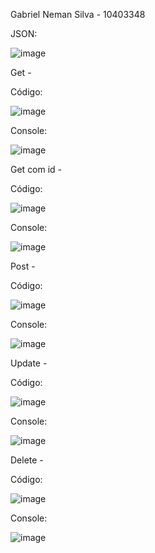 Gabriel Neman Silva - 10403348

JSON:

![image](https://github.com/GabrielNS021/Lab/assets/112496072/66ca16c1-befa-4a28-8961-c57783d4ab2d)

Get  -

Código:

![image](https://github.com/GabrielNS021/Lab/assets/112496072/f992e506-3472-4979-b276-1ec02165db8a)

Console:

![image](https://github.com/GabrielNS021/Lab/assets/112496072/60738c1c-3ce7-4007-bbf6-af8de2af22dd)

Get com id -

Código:

![image](https://github.com/GabrielNS021/Lab/assets/112496072/761d7b90-5f00-49ae-ab9e-438180095d3d)

Console:

![image](https://github.com/GabrielNS021/Lab/assets/112496072/dba0a94c-e231-493f-ae95-d4804becf580)

Post -

Código:

![image](https://github.com/GabrielNS021/Lab/assets/112496072/d87012f9-876c-4a36-acbc-d551026ed887)

Console:

![image](https://github.com/GabrielNS021/Lab/assets/112496072/803193b7-089e-423d-8b2b-b6d6aa5c23e0)

Update -

Código:

![image](https://github.com/GabrielNS021/Lab/assets/112496072/c22c1f7f-2a17-4ee2-9e1c-55d1aaa0218b)

Console:

![image](https://github.com/GabrielNS021/Lab/assets/112496072/e4578ae3-31ce-449a-ab5d-12b81c079fe7)

Delete -

Código:

![image](https://github.com/GabrielNS021/Lab/assets/112496072/62fa7442-d36a-49ac-8b09-4146196a9e55)

Console:

![image](https://github.com/GabrielNS021/Lab/assets/112496072/f577a836-e423-47b1-b8a1-a28263e75e9f)
